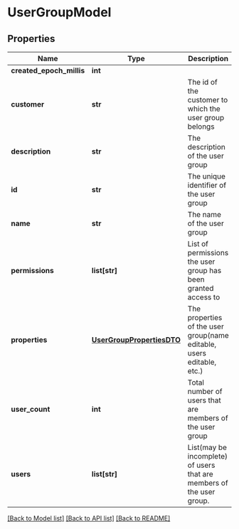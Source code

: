 # UserGroupModel

## Properties
Name | Type | Description | Notes
------------ | ------------- | ------------- | -------------
**created_epoch_millis** | **int** |  | [optional] 
**customer** | **str** | The id of the customer to which the user group belongs | [optional] 
**description** | **str** | The description of the user group | [optional] 
**id** | **str** | The unique identifier of the user group | [optional] 
**name** | **str** | The name of the user group | 
**permissions** | **list[str]** | List of permissions the user group has been granted access to | 
**properties** | [**UserGroupPropertiesDTO**](UserGroupPropertiesDTO.md) | The properties of the user group(name editable, users editable, etc.) | [optional] 
**user_count** | **int** | Total number of users that are members of the user group | [optional] 
**users** | **list[str]** | List(may be incomplete) of users that are members of the user group. | [optional] 

[[Back to Model list]](../README.md#documentation-for-models) [[Back to API list]](../README.md#documentation-for-api-endpoints) [[Back to README]](../README.md)


